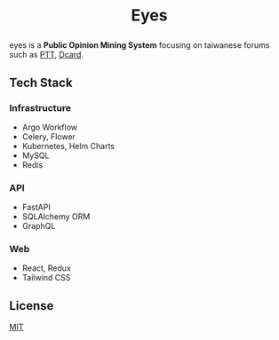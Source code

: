# <p align="center">Eyes</p>

eyes is a **Public Opinion Mining System** focusing on taiwanese forums such as [PTT](https://www.ptt.cc/bbs/hotboards.html), [Dcard](https://www.dcard.tw/f).

## Tech Stack

### Infrastructure

- Argo Workflow
- Celery, Flower
- Kubernetes, Helm Charts
- MySQL
- Redis

### API

- FastAPI
- SQLAlchemy ORM
- GraphQL

### Web

- React, Redux
- Tailwind CSS

## License

[MIT](./LICENSE)
